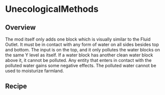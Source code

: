 # UnecologicalMethods

## Overview

The mod itself only adds one block which is visually similar to the Fluid Outlet. It must be in contact with any form of water on all sides besides top and bottom. The input is on the top, and it only pollutes the water blocks on the same Y level as itself. If a water block has another clean water block above it, it cannot be polluted. Any entity that enters in contact with the polluted water gains some negative effects. The polluted water cannot be used to moisturize farmland.


## Recipe